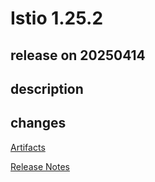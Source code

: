 # Istio 1.25.2

## release on 20250414

## description

## changes

<a href="http://gcsweb.istio.io/gcs/istio-release/releases/1.25.2/" rel="nofollow">Artifacts</a>

<a href="https://istio.io/news/releases/1.25.x/announcing-1.25.2/" rel="nofollow">Release Notes</a>

